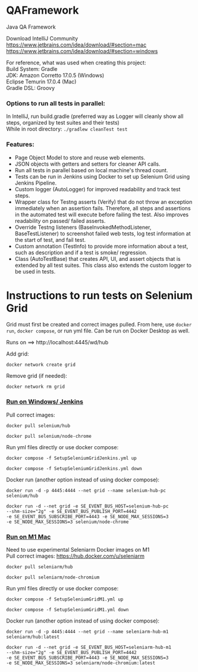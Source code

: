# QAFramework
Java QA Framework

Download IntelliJ Community \
https://www.jetbrains.com/idea/download/#section=mac \
https://www.jetbrains.com/idea/download/#section=windows 

For reference, what was used when creating this project: \
Build System: Gradle \
JDK: Amazon Corretto 17.0.5 (Windows) \
     Eclipse Temurin 17.0.4 (Mac) \
Gradle DSL: Groovy 

### Options to run all tests in parallel: 
In IntelliJ, run build.gradle (preferred way as Logger will cleanly show all steps, organized by test suites and their tests) \
While in root directory: ``` ./gradlew cleanTest test ```

### Features:
- Page Object Model to store and reuse web elements.
- JSON objects with getters and setters for cleaner API calls.
- Run all tests in parallel based on local machine's thread count.
- Tests can be run in Jenkins using Docker to set up Selenium Grid using Jenkins Pipeline.
- Custom logger (AutoLogger) for improved readability and track test steps.
- Wrapper class for Testng asserts (Verify) that do not throw an exception immediately when an assertion fails. Therefore, all steps and assertions in the automated test will execute before failing the test. Also improves readability on passed/ failed asserts.
- Override Testng listeners (BaseInvokedMethodListener, BaseTestListener) to screenshot failed web tests, log test information at the start of test, and fail test.
- Custom annotation (TestInfo) to provide more information about a test, such as description and if a test is smoke/ regression.
- Class (AutoTestBase) that creates API, UI, and assert objects that is extended by all test suites. This class also extends the custom logger to be used in tests.

# Instructions to run tests on Selenium Grid
Grid must first be created and correct images pulled. From here, use `docker run`, `docker compose`, or run yml file.
Can be run on Docker Desktop as well.

Runs on ==> http://localhost:4445/wd/hub

Add grid: 
```
docker network create grid
``` 
Remove grid (if needed): 
```
docker network rm grid
```

### [Run on Windows/ Jenkins](https://github.com/SeleniumHQ/docker-selenium) 
Pull correct images: 
```
docker pull selenium/hub
``` 
```
docker pull selenium/node-chrome
```

Run yml files directly or use docker compose:
```
docker compose -f SetupSeleniumGridJenkins.yml up
```
```
docker compose -f SetupSeleniumGridJenkins.yml down
```
Docker run (another option instead of using docker compose): 
```
docker run -d -p 4445:4444 --net grid --name selenium-hub-pc selenium/hub
``` 
```
docker run -d --net grid -e SE_EVENT_BUS_HOST=selenium-hub-pc 
--shm-size="2g" -e SE_EVENT_BUS_PUBLISH_PORT=4442 
-e SE_EVENT_BUS_SUBSCRIBE_PORT=4443 -e SE_NODE_MAX_SESSIONS=3 
-e SE_NODE_MAX_SESSIONS=3 selenium/node-chrome
```


### [Run on M1 Mac](https://github.com/seleniumhq-community/docker-seleniarm#experimental-mult-arch-aarch64armhfamd64-images)

Need to use experimental Seleniarm Docker images on M1 \
Pull correct images: https://hub.docker.com/u/seleniarm 
```
docker pull seleniarm/hub
```
```
docker pull seleniarm/node-chromium
```

Run yml files directly or use docker compose:
```
docker compose -f SetupSeleniumGridM1.yml up
```
```
docker compose -f SetupSeleniumGridM1.yml down
```

Docker run (another option instead of using docker compose): 
```
docker run -d -p 4445:4444 --net grid --name seleniarm-hub-m1 seleniarm/hub:latest
```
```
docker run -d --net grid -e SE_EVENT_BUS_HOST=seleniarm-hub-m1 
--shm-size="2g" -e SE_EVENT_BUS_PUBLISH_PORT=4442 
-e SE_EVENT_BUS_SUBSCRIBE_PORT=4443 -e SE_NODE_MAX_SESSIONS=3 
-e SE_NODE_MAX_SESSIONS=3 seleniarm/node-chromium:latest
```
